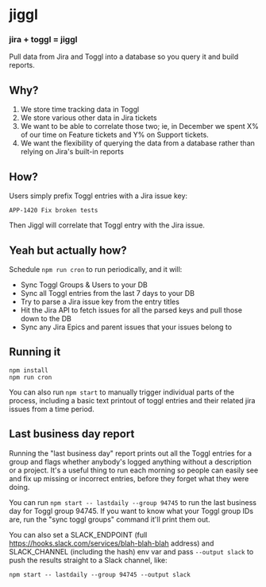 # jiggl
### jira + toggl = jiggl

Pull data from Jira and Toggl into a database so you query it and build reports.


## Why?

1. We store time tracking data in Toggl
2. We store various other data in Jira tickets
3. We want to be able to correlate those two; ie, in December we spent X% of our time on Feature tickets and Y% on Support tickets.
4. We want the flexibility of querying the data from a database rather than relying on Jira's built-in reports


## How?

Users simply prefix Toggl entries with a Jira issue key:

```
APP-1420 Fix broken tests
```

Then Jiggl will correlate that Toggl entry with the Jira issue.


## Yeah but actually how?

Schedule `npm run cron` to run periodically, and it will:


- Sync Toggl Groups & Users to your DB
- Sync all Toggl entries from the last 7 days to your DB
- Try to parse a Jira issue key from the entry titles
- Hit the Jira API to fetch issues for all the parsed keys and pull those down to the DB
- Sync any Jira Epics and parent issues that your issues belong to


## Running it

```
npm install
npm run cron
```

You can also run `npm start` to manually trigger individual parts of the process, including a basic text printout of toggl entries and their related jira issues from a time period.


## Last business day report

Running the "last business day" report prints out all the Toggl entries for a group and flags whether anybody's logged anything without a description or a project. It's a useful thing to run each morning so people can easily see and fix up missing or incorrect entries, before they forget what they were doing.


You can run `npm start -- lastdaily --group 94745` to run the last business day for Toggl group 94745. If you want to know what your Toggl group IDs are, run the "sync toggl groups" command it'll print them out.

You can also set a SLACK_ENDPOINT (full https://hooks.slack.com/services/blah-blah-blah address) and SLACK_CHANNEL (including the hash) env var and pass `--output slack` to push the results straight to a Slack channel, like:

```
npm start -- lastdaily --group 94745 --output slack
```
